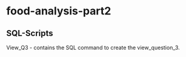 # food-analysis-part2

## SQL-Scripts
View_Q3 - contains the SQL command to create the view_question_3.

